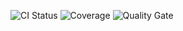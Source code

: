![CI Status](https://github.com/your-username/your-repo/actions/workflows/ci.yml/badge.svg)
![Coverage](https://codecov.io/gh/your-username/your-repo/branch/main/graph/badge.svg?token=YOUR_CODECOV_TOKEN)
![Quality Gate](https://sonarcloud.io/api/project_badges/measure?project=your-sonar-project-key&metric=alert_status)
